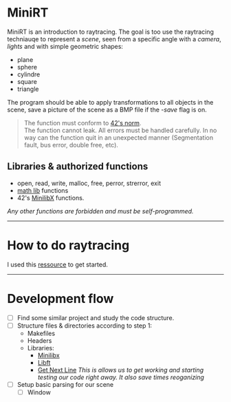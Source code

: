 # MiniRT

MiniRT is an introduction to raytracing.
The goal is too use the raytracing techniauqe to represent a *scene*, seen from a specific angle with a *camera*, *lights* and with simple geometric shapes:
* plane
* sphere
* cylindre
* square
* triangle

The program should be able to apply transformations to all objects in the scene, save a picture of the scene as a BMP file if the _-save_ flag is on.

> The function must conform to [42's norm](https://cdn.intra.42.fr/pdf/pdf/960/norme.en.pdf).  
>The function cannot leak. All errors must be handled carefully. In no way can the function quit in an unexpected manner (Segmentation fault, bus error, double free, etc).

## Libraries & authorized functions

* open, read, write, malloc, free, perror, strerror, exit
* [math lib](https://linux.die.net/man/3/math) functions
* 42's [MinilibX](https://github.com/pbondoer/MinilibX/blob/master/README.md) functions.

_Any other functions are forbidden and must be self-programmed._

-------------

# How to do raytracing

I used this [ressource](https://raytracing.github.io/books/RayTracingInOneWeekend.html) to get started.


--------------

# Development flow

- [ ] Find some similar project and study the code structure.
- [ ] Structure files & directories according to step 1:
	* Makefiles
	* Headers
	* Libraries:
		* [Minilibx](https://github.com/pbondoer/MinilibX)
		* [Libft](https://github.com/backslash-zero/42/tree/master/Libft)
		* [Get Next Line](https://github.com/backslash-zero/42/commit/2950a77a9cbf4cefd31b1b14fec3e820db11b5e5)
	_This is allows us to get working and starting testing our code right away. It also save times reoganizing_
- [ ] Setup basic parsing for our scene
	- [ ] Window 